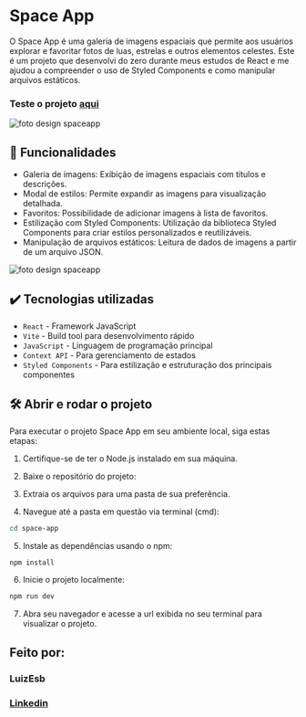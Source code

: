 # Space App

O Space App é uma galeria de imagens espaciais que permite aos usuários explorar e favoritar fotos de luas, estrelas e outros elementos celestes. Este é um projeto que desenvolvi do zero durante meus estudos de React e me ajudou a compreender o uso de Styled Components e como manipular arquivos estáticos. 

### Teste o projeto [aqui](https://space-app-rho-ruddy.vercel.app/)

![foto design spaceapp](https://i.imgur.com/kjTXlim.png)

## 🔨 Funcionalidades
- Galeria de imagens: Exibição de imagens espaciais com títulos e descrições.
- Modal de estilos: Permite expandir as imagens para visualização detalhada.
- Favoritos: Possibilidade de adicionar imagens à lista de favoritos.
- Estilização com Styled Components: Utilização da biblioteca Styled Components para criar estilos personalizados e reutilizáveis.
- Manipulação de arquivos estáticos: Leitura de dados de imagens a partir de um arquivo JSON.

![foto design spaceapp](https://i.imgur.com/fF0B17u.png)

## ✔️ Tecnologias utilizadas
- `React` - Framework JavaScript
- `Vite` - Build tool para desenvolvimento rápido
- `JavaScript` - Linguagem de programação principal
- `Context API` - Para gerenciamento de estados
- `Styled Components` - Para estilização e estruturação dos principais componentes

## 🛠️ Abrir e rodar o projeto

Para executar o projeto Space App em seu ambiente local, siga estas etapas:

1. Certifique-se de ter o Node.js instalado em sua máquina.

2. Baixe o repositório do projeto:

3. Extraia os arquivos para uma pasta de sua preferência.

4. Navegue até a pasta em questão via terminal (cmd):

```bash
cd space-app
```

5. Instale as dependências usando o npm:

```bash
npm install
```

6. Inicie o projeto localmente:

```bash
npm run dev
```

7. Abra seu navegador e acesse a url exibida no seu terminal para visualizar o projeto.

## Feito por:

### LuizEsb

### [Linkedin](https://www.linkedin.com/in/luizesb)
